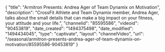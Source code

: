 {
    "title": "Armitron Presents: Andrea Ager of Team Dynamix on Motivation",
    "description": "CrossFit Athlete and Team Dynamix member, Andrea Ager, talks about the small details that can make a big impact on your fitness, your attitude and your life.",
    "channelid": "85595586",
    "videoid": "90453819",
    "date_created": "1494375498",
    "date_modified": "1494434045",
    "type": "captivate",
    "layout": "channelVideo",
    "url": "\/seasonal\/armitron-presents-andrea-ager-of-team-dynamix-on-motivation\/85595586-90453819"
}